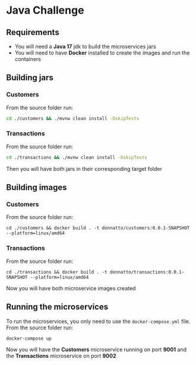 # Java Challenge

## Requirements

- You will need a **Java 17** jdk to build the microservices jars
- You will need to have **Docker** installed to create the images and run the containers


## Building jars

### Customers
From the source folder run:
```bash
cd ./customers && ./mvnw clean install -DskipTests
```
### Transactions
From the source folder run:
```bash
cd ./transactions && ./mvnw clean install -DskipTests
```
Then you will have both jars in their corresponding target folder

## Building images

### Customers
From the source folder run:
```shell
cd ./customers && docker build . -t donnatto/customers:0.0.1-SNAPSHOT --platform=linux/amd64
```

### Transactions
From the source folder run:
```shell
cd ./transactions && docker build . -t donnatto/transactions:0.0.1-SNAPSHOT --platform=linux/amd64
```
Now you will have both microservice images created

## Running the microservices

To run the microservices, you only need to use the `docker-compose.yml` file. From the source folder run:

```bash
docker-compose up
```
Now you will have the **Customers** microservice running on port **9001** and the **Transactions** microservice on port **9002**